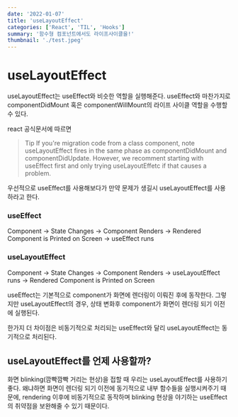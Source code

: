 ```yaml
---
date: '2022-01-07'
title: 'useLayoutEffect'
categories: ['React', 'TIL', 'Hooks']
summary: '함수형 컴포넌트에서도 라이프사이클을!'
thumbnail: './test.jpeg'
---
```


# useLayoutEffect

useLayoutEffect는 useEffect와 비슷한 역할을 실행해준다.
useEffect와 마찬가지로 componentDidMount 혹은 componentWillMount의 라이프 사이클 역할을 수행할 수 있다.

react 공식문서에 따르면

> Tip
> If you're migration code from a class component, note useLayoutEffect fires in the same phase as componentDidMount and componentDidUpdate. However, we recomment starting with useEffect first and only trying useLayoutEffetc if that causes a problem.

우선적으로 useEffect를 사용해보다가 만약 문제가 생길시 useLayoutEffect를 사용하라고 한다.

### useEffect

Component -> State Changes -> Component Renders -> Rendered Component is Printed on Screen -> useEffect runs

### useLayoutEffect

Component -> State Changes -> Component Renders -> useLayoutEffect runs -> Rendered Component is Printed on Screen

useEffect는 기본적으로 component가 화면에 렌더링이 이뤄진 후에 동작한다.
그렇지만 useLayoutEffect의 경우, 상태 변화후 component가 화면이 렌더링 되기 이전에 실행된다.

한가지 더 차이점은 비동기적으로 처리되는 useEffect와 달리 useLayoutEffect는 동기적으로 처리된다.

## useLayoutEffect를 언제 사용할까?

화면 blinking(깜빡깜빡 거리는 현상)을 접할 때 우리는 useLayoutEffect를 사용하기 좋다.
왜냐하면 화면이 렌더링 되기 이전에 동기적으로 내부 함수들을 실행시켜주기 때문에, rendering 이후에 비동기적으로 동작하며 blinking 현상을 야기하는 useEffect의 취약점을 보완해줄 수 있기 때문이다.
